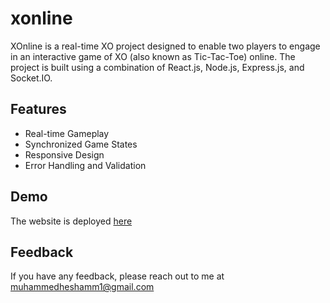 # xonline
 XOnline is a real-time XO project designed to enable two players to engage in an interactive game of XO (also known as Tic-Tac-Toe) online. The project is built using a combination of React.js, Node.js, Express.js, and Socket.IO.


## Features

- Real-time Gameplay
- Synchronized Game States
- Responsive Design
- Error Handling and Validation


## Demo

The website is deployed [here](https://muhammedheshamm.github.io/xonline/)


## Feedback

If you have any feedback, please reach out to me at muhammedheshamm1@gmail.com

